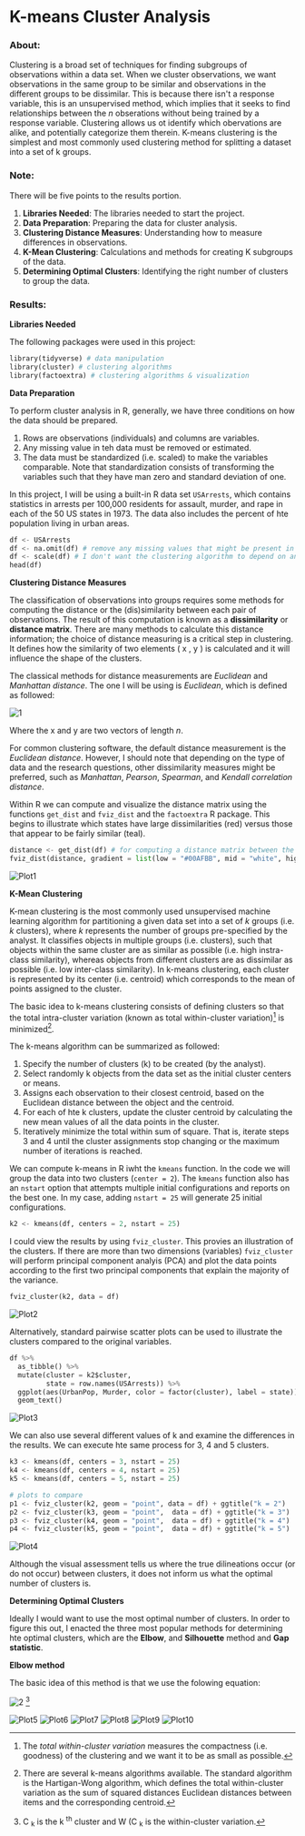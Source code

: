 # K-means Cluster Analysis

### About:
Clustering is a broad set of techniques for finding subgroups of observations within a data set. When we cluster observations, we want observations in the same group to be similar and observations in the different groups to be dissimilar. This is because there isn't a response variable, this is an unsupervised method, which implies that it seeks to find relationships between the *n* obserations without being trained by a response variable. Clustering allows us ot identify which obervations are alike, and potentially categorize them therein. K-means clustering is the simplest and most commonly used clustering method for splitting a dataset into a set of k groups. 

### Note: 
There will be five points to the results portion. 
1. **Libraries Needed**: The libraries needed to start the project. 
2. **Data Preparation**: Preparing the data for cluster analysis.
3. **Clustering Distance Measures**: Understanding how to measure differences in observations.
4. **K-Mean Clustering**: Calculations and methods for creating K subgroups of the data. 
5. **Determining Optimal Clusters**: Identifying the right number of clusters to group the data.

### Results:

**Libraries Needed**

The following packages were used in this project:
```python
library(tidyverse) # data manipulation
library(cluster) # clustering algorithms
library(factoextra) # clustering algorithms & visualization
```

**Data Preparation**

To perform cluster analysis in R, generally, we have three conditions on how the data should be prepared.
1. Rows are observations (individuals) and columns are variables.
2. Any missing value in teh data must be removed or estimated.
3. The data must be standardized (i.e. scaled) to make the variables comparable. Note that standardization consists of transforming the variables such that they have man zero and standard deviation of one.

In this project, I will be using a built-in R data set `USArrests`, which contains statistics in arrests per 100,000 residents for assault, murder, and rape in each of the 50 US states in 1973. The data also includes the percent of hte population living in urban areas. 


```python
df <- USArrests 
df <- na.omit(df) # remove any missing values that might be present in the data.
df <- scale(df) # I don't want the clustering algorithm to depend on an arbitrary variable unit, therefore I started by scaling/standardizing the data using the R function scale.
head(df)
```

**Clustering Distance Measures**

The classification of observations into groups requires some methods for computing the distance or the (dis)similarity between each pair of observations. The result of this computation is known as a **dissimilarity** or **distance matrix**. There are many methods to calculate this distance information; the choice of distance measuring is a critical step in clustering. It defines how the similarity of two elements ( x , y ) is calculated and it will influence the shape of the clusters.

The classical methods for distance measurements are *Euclidean* and *Manhattan distance*. The one I will be using is *Euclidean*, which is defined as followed:

![1](https://user-images.githubusercontent.com/89553126/145494761-0ccf7f64-94a3-414c-8d1a-dcbd22af8dea.png)

Where the x and y are two vectors of length *n*.

For common clustering software, the default distance measurement is the *Euclidean distance*. However, I should note that depending on the type of data and the research questions, other dissimilarity measures might be preferred, such as *Manhattan*, *Pearson*, *Spearman*, and *Kendall correlation distance*.

Within R we can compute and visualize the distance matrix using the functions `get_dist` and `fviz_dist` and the `factoextra` R package. This begins to illustrate which states have large dissimilarities (red) versus those that appear to be fairly similar (teal).

```python
distance <- get_dist(df) # for computing a distance matrix between the rows of a data matrix.
fviz_dist(distance, gradient = list(low = "#00AFBB", mid = "white", high = "#FC4E07")) # for visualizing the distance matrix
```
![Plot1](https://user-images.githubusercontent.com/89553126/143398927-e2cc283d-bb3f-45ca-bed2-72d8b8a516d0.png)

**K-Mean Clustering**

K-mean clustering is the most commonly used unsupervised machine learning algorithm for partitioning a given data set into a set of *k* groups (i.e. *k* clusters), where *k* represents the number of groups pre-specified by the analyst. It classifies objects in multiple groups (i.e. clusters), such that objects within the same cluster are as similar as possible (i.e. high instra-class similarity), whereas objects from different clusters are as dissimilar as possible (i.e. low inter-class similarity). In k-means clustering, each cluster is represented by its center (i.e. centroid) which corresponds to the mean of points assigned to the cluster.

The basic idea to k-means clustering consists of defining clusters so that the total intra-cluster variation (known as total within-cluster variation)[^1] is minimized[^2].

The k-means algorithm can be summarized as followed:
1. Specify the number of clusters (k) to be created (by the analyst).
2. Select randomly k objects from the data set as the initial cluster centers or means.
3. Assigns each observation to their closest centroid, based on the Euclidean distance between the object and the centroid.
4. For each of hte k clusters, update the cluster centroid by calculating the new mean values of all the data points in the cluster. 
5. Iteratively minimize the total within sum of square. That is, iterate steps 3 and 4 until the cluster assignments stop changing or the maximum number of iterations is reached.

We can compute k-means in R iwht the `kmeans` function. In the code we will group the data into two clusters (`center = 2`). The `kmeans` function also has an `nstart` option that attempts multiple initial configurations and reports on the best one. In my case, adding `nstart = 25` will generate 25 initial configurations. 

```python
k2 <- kmeans(df, centers = 2, nstart = 25)
```
I could view the results by using `fviz_cluster`. This provies an illustration of the clusters. If there are more than two dimensions (variables) `fviz_cluster` will perform principal component analyis (PCA) and plot the data points according to the first two principal components that explain the majority of the variance.

```python
fviz_cluster(k2, data = df)
```

![Plot2](https://user-images.githubusercontent.com/89553126/143398929-d3cbc6d4-952a-49b6-a1b1-6747cf48a4f5.png)

Alternatively, standard pairwise scatter plots can be used to illustrate the clusters compared to the original variables.  

```python
df %>%
  as_tibble() %>%
  mutate(cluster = k2$cluster,
         state = row.names(USArrests)) %>%
  ggplot(aes(UrbanPop, Murder, color = factor(cluster), label = state)) +
  geom_text()
```

![Plot3](https://user-images.githubusercontent.com/89553126/143398931-10e82959-29f8-425d-99ae-49bc503ba805.png)

We can also use several different values of k and examine the differences in the results. We can execute hte same process for 3, 4 and 5 clusters.

```python
k3 <- kmeans(df, centers = 3, nstart = 25)
k4 <- kmeans(df, centers = 4, nstart = 25)
k5 <- kmeans(df, centers = 5, nstart = 25)

# plots to compare
p1 <- fviz_cluster(k2, geom = "point", data = df) + ggtitle("k = 2")
p2 <- fviz_cluster(k3, geom = "point",  data = df) + ggtitle("k = 3")
p3 <- fviz_cluster(k4, geom = "point",  data = df) + ggtitle("k = 4")
p4 <- fviz_cluster(k5, geom = "point",  data = df) + ggtitle("k = 5")

```

![Plot4](https://user-images.githubusercontent.com/89553126/143398932-e4448312-4d4d-4f08-8b90-3f310eaf276e.png)

Although the visual assessment tells us where the true dilineations occur (or do not occur) between clusters, it does not inform us what the optimal number of clusters is.

**Determining Optimal Clusters**

Ideally I would want to use the most optimal number of clusters. In order to figure this out, I enacted the three most popular methods for determining hte optimal clusters, which are the **Elbow**, and **Silhouette** method and **Gap statistic**. 

**Elbow method**

The basic idea of this method is that we use the folowing equation:

![2](https://user-images.githubusercontent.com/89553126/145503650-4aa075bf-37d8-49e5-8de9-c0f8910343db.png) [^3]


![Plot5](https://user-images.githubusercontent.com/89553126/143398933-c641214b-e0a2-4c0e-a1b0-6e5525839140.png)
![Plot6](https://user-images.githubusercontent.com/89553126/143398935-38a8ab4d-becd-4c3d-8a9d-11ad936874c6.png)
![Plot7](https://user-images.githubusercontent.com/89553126/143398937-6b4057df-1751-42e6-b66e-9fc519c73285.png)
![Plot8](https://user-images.githubusercontent.com/89553126/143398946-80d360ba-60ae-4ab6-ac46-2cfcbf6c0721.png)
![Plot9](https://user-images.githubusercontent.com/89553126/143398948-e71ceb58-3dff-4838-9446-f8b07ebae6e5.png)
![Plot10](https://user-images.githubusercontent.com/89553126/143398951-fdf8eff1-fe31-4258-b79e-38dc2e2ce32b.png)

[^1]:  The *total within-cluster variation* measures the compactness (i.e. goodness) of the clustering and we want it to be as small as possible.
[^2]:  There are several k-means algorithms available. The standard algorithm is the Hartigan-Wong algorithm, which defines the total within-cluster variation as the sum of squared distances Euclidean distances between items and the corresponding centroid.
[^3]: C <sub> k</sub> is the k <sup> th</sup> cluster and W (C <sub> k</sub> is the within-cluster variation. 
 
